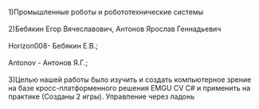 <br>1)Промышленные роботы и робототехнические системы</br>
<br>2)Бебякин Егор Вячеславович, Антонов Ярослав Геннадьевич</br>
<br>Horizon008- Бебякин Е.В.;</br>
<br>Antonov - Антонов Я.Г.;</br>
<br>3)Целью нашей работы было изучить и создать компьютерное зрение на базе кросс-платформенного решения EMGU CV C# и применить на практике (Созданы 2 игры). Управление через ладонь</br>

